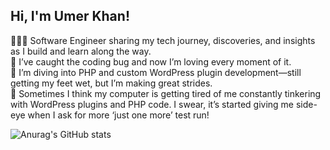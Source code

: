 ## Hi, I'm Umer Khan!
<!-- **my bio and stats -->
👨🏻‍💻 Software Engineer sharing my tech journey, discoveries, and insights as I build and learn along the way.<br>
🤖 I’ve caught the coding bug and now I’m loving every moment of it.<br>
💱 I’m diving into PHP and custom WordPress plugin development—still getting my feet wet, but I’m making great strides.<br>
💭 Sometimes I think my computer is getting tired of me constantly tinkering with WordPress plugins and PHP code. I swear, it’s started giving me side-eye when I ask for more ‘just one more’ test run!<br>

![Anurag's GitHub stats](https://github-readme-stats.vercel.app/api?username=umer-builds&show_icons=true)
